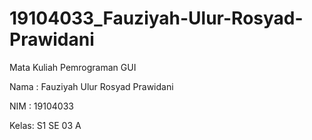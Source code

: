 # 19104033_Fauziyah-Ulur-Rosyad-Prawidani
Mata Kuliah Pemrograman GUI

Nama : Fauziyah Ulur Rosyad Prawidani

NIM  : 19104033

Kelas: S1 SE 03 A

